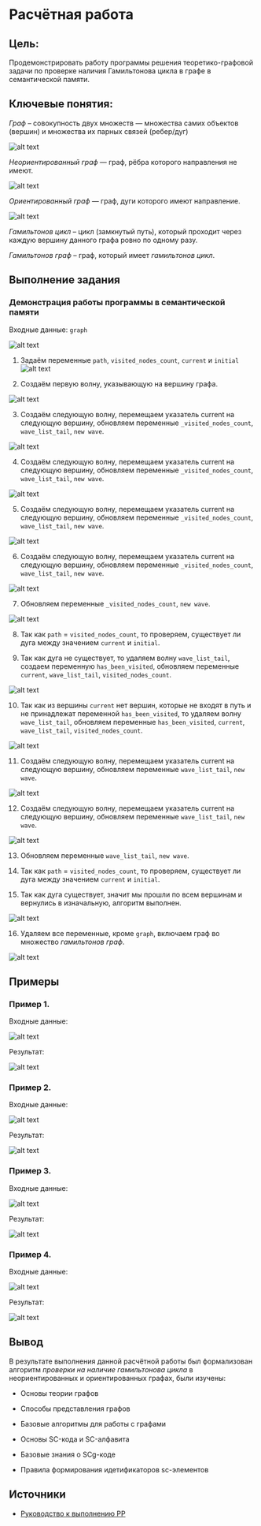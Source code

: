 # Расчётная работа

## Цель:
Продемонстрировать работу программы решения теоретико-графовой задачи по проверке наличия Гамильтонова цикла в графе в семантической памяти.

## Ключевые понятия:
*Граф* – совокупность двух множеств — множества самих объектов (вершин) и множества их парных связей (ребер/дуг)

![alt text](images/Граф.png)

*Неориентированный граф*  — граф, рёбра которого направления не имеют.

![alt text](images/Неориентированный_граф.png)

*Ориентированный граф*  — граф, дуги которого имеют направление.

![alt text](images/Ориентированный_граф.png)

*Гамильтонов цикл* – цикл (замкнутый путь), который проходит через каждую вершину данного графа ровно по одному разу.

*Гамильтонов граф* – граф, который имеет *гамильтонов цикл*.

## Выполнение задания
### Демонстрация работы программы в семантической памяти
Входные данные: `graph`

![alt text](images/Вход.png)

1. Задаём переменные `path`, `visited_nodes_count`, `current` и `initial`
![alt text](images/0.png)

2. Создаём первую волну, указывающую на вершину графа.

![alt text](images/1.png)

3. Создаём следующую волну, перемещаем указатель current на следующую вершину, обновляем переменные `_visited_nodes_count`, `wave_list_tail`, `new wave`.

![alt text](images/2.png)

4. Создаём следующую волну, перемещаем указатель current на следующую вершину, обновляем переменные `_visited_nodes_count`, `wave_list_tail`, `new wave`.

![alt text](images/3.png)

5. Создаём следующую волну, перемещаем указатель current на следующую вершину, обновляем переменные `_visited_nodes_count`, `wave_list_tail`, `new wave`.

![alt text](images/4.png)

6. Создаём следующую волну, перемещаем указатель current на следующую вершину, обновляем переменные `_visited_nodes_count`, `wave_list_tail`, `new wave`.

![alt text](images/5.png)

7. Обновляем переменные `_visited_nodes_count`, `new wave`.

![alt text](images/6.png)

8. Так как `path` = `visited_nodes_count`, то проверяем, существует ли дуга между значением `current` и `initial`. 

9. Так как дуга не существует, то удаляем волну `wave_list_tail`, создаем переменную `has_been_visited`, обновляем переменные `current`, `wave_list_tail`, `visited_nodes_count`.

![alt text](images/7.png)

10. Так как из вершины `current` нет вершин, которые не входят в путь и не принадлежат переменной `has_been_visited`, то удаляем волну `wave_list_tail`, обновляем переменные `has_been_visited`, `current`, `wave_list_tail`, `visited_nodes_count`.

![alt text](images/8.png)

11. Создаём следующую волну, перемещаем указатель current на следующую вершину, обновляем переменные `wave_list_tail`, `new wave`.

![alt text](images/9.png)

12. Создаём следующую волну, перемещаем указатель current на следующую вершину, обновляем переменные `wave_list_tail`, `new wave`.

![alt text](images/10.png)

13. Обновляем переменные `wave_list_tail`, `new wave`.
    
14. Так как `path` = `visited_nodes_count`, то проверяем, существует ли дуга между значением `current` и `initial`. 

15. Так как дуга существует, значит мы прошли по всем вершинам и вернулись в изначальную, алгоритм выполнен.

![alt text](images/11.png)

16. Удаляем все переменные, кроме `graph`, включаем граф во множество *гамильтонов граф*.

![alt text](images/Результат.png)

## Примеры
### Пример 1.
   Входные данные:
   
   ![alt text](images/Вход1.png)
   
   Результат:
   
   ![alt text](images/Результат1.png)
### Пример 2.
   Входные данные:
   
   ![alt text](images/Вход2.png)
   
   Результат:
   
   ![alt text](images/Результат2.png)
### Пример 3.
   Входные данные:
   
   ![alt text](images/Вход3.png)
   
   Результат:
   
   ![alt text](images/Результат3.png)
### Пример 4.
   Входные данные:
   
   ![alt text](images/Вход4.png)
   
   Результат:
   
   ![alt text](images/Результат4.png)
## Вывод

В результате выполнения данной расчётной работы был формализован алгоритм *проверки на наличие гамильтонова цикла* в неориентированных и ориентированных графах, были изучены:

- Основы теории графов

- Способы представления графов

- Базовые алгоритмы для работы с графами

- Основы SC-кода и SC-алфавита

- Базовые знания о SCg-коде

- Правила формирования идетификаторов sc-элементов

## Источники

- [Руководство к выполнению РР](https://drive.google.com/drive/folders/1RSriLOZWpxyozHjUa1Kz3uZtIr0PixVh)
